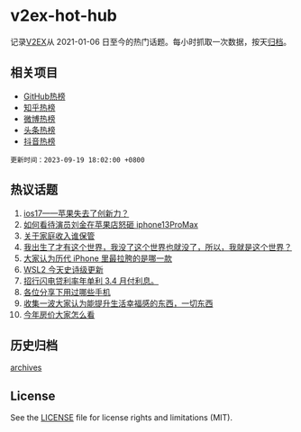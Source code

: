 # v2ex-hot-hub

 记录[V2EX](https://www.v2ex.com/)从 2021-01-06 日至今的热门话题。每小时抓取一次数据，按天[归档](archives)。
 
 ## 相关项目

- [GitHub热榜](https://github.com/it985/github-hot-hub)
- [知乎热榜](https://github.com/it985/zhihu-hot-hub)
- [微博热榜](https://github.com/it985/weibo-hot-hub)
- [头条热榜](https://github.com/it985/toutiao-hot-hub)
- [抖音热榜](https://github.com/it985/douyin-hot-hub)


 `更新时间：2023-09-19 18:02:00 +0800`

## 热议话题

1. [ios17——苹果失去了创新力？](https://www.v2ex.com/t/975042)
1. [如何看待演员刘金在苹果店怒砸 iphone13ProMax](https://www.v2ex.com/t/975013)
1. [关于家庭收入谁保管](https://www.v2ex.com/t/975187)
1. [我出生了才有这个世界，我没了这个世界也就没了，所以，我就是这个世界？](https://www.v2ex.com/t/975056)
1. [大家认为历代 iPhone 里最拉胯的是哪一款](https://www.v2ex.com/t/974940)
1. [WSL2 今天史诗级更新](https://www.v2ex.com/t/975098)
1. [招行闪电贷利率年单利 3.4 月付利息。](https://www.v2ex.com/t/975072)
1. [各位分享下用过哪些手机](https://www.v2ex.com/t/975108)
1. [收集一波大家认为能提升生活幸福感的东西，一切东西](https://www.v2ex.com/t/975182)
1. [今年房价大家怎么看](https://www.v2ex.com/t/975102)

## 历史归档

[archives](archives)

## License

See the [LICENSE](LICENSE) file for license rights and limitations (MIT).
